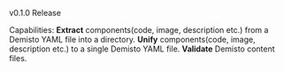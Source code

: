 v0.1.0 Release

Capabilities:
**Extract** components(code, image, description etc.) from a Demisto YAML file into a directory.
**Unify** components(code, image, description etc.) to a single Demisto YAML file.
**Validate** Demisto content files.
